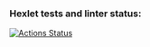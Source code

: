 ### Hexlet tests and linter status:
[![Actions Status](https://github.com/YuliyaSamoilenko/frontend-project-46/workflows/hexlet-check/badge.svg)](https://github.com/YuliyaSamoilenko/frontend-project-46/actions)